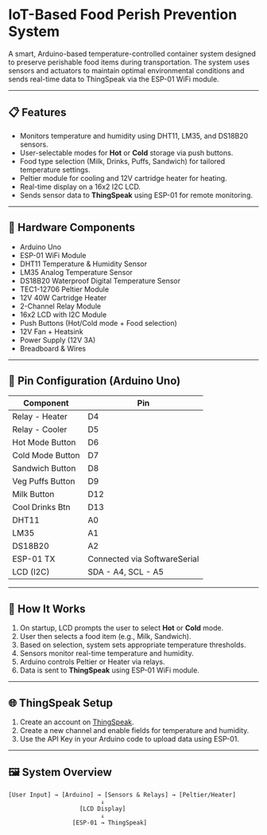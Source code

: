 # IoT-Based Food Perish Prevention System

A smart, Arduino-based temperature-controlled container system designed to preserve perishable food items during transportation. The system uses sensors and actuators to maintain optimal environmental conditions and sends real-time data to ThingSpeak via the ESP-01 WiFi module.

---

## 📋 Features

- Monitors temperature and humidity using DHT11, LM35, and DS18B20 sensors.
- User-selectable modes for **Hot** or **Cold** storage via push buttons.
- Food type selection (Milk, Drinks, Puffs, Sandwich) for tailored temperature settings.
- Peltier module for cooling and 12V cartridge heater for heating.
- Real-time display on a 16x2 I2C LCD.
- Sends sensor data to **ThingSpeak** using ESP-01 for remote monitoring.

---

## 🧰 Hardware Components

- Arduino Uno
- ESP-01 WiFi Module
- DHT11 Temperature & Humidity Sensor
- LM35 Analog Temperature Sensor
- DS18B20 Waterproof Digital Temperature Sensor
- TEC1-12706 Peltier Module
- 12V 40W Cartridge Heater
- 2-Channel Relay Module
- 16x2 LCD with I2C Module
- Push Buttons (Hot/Cold mode + Food selection)
- 12V Fan + Heatsink
- Power Supply (12V 3A)
- Breadboard & Wires

---

## 🔌 Pin Configuration (Arduino Uno)

| Component        | Pin         |
|------------------|-------------|
| Relay - Heater   | D4          |
| Relay - Cooler   | D5          |
| Hot Mode Button  | D6          |
| Cold Mode Button | D7          |
| Sandwich Button  | D8          |
| Veg Puffs Button | D9          |
| Milk Button      | D12         |
| Cool Drinks Btn  | D13         |
| DHT11            | A0          |
| LM35             | A1          |
| DS18B20          | A2          |
| ESP-01 TX        | Connected via SoftwareSerial |
| LCD (I2C)        | SDA - A4, SCL - A5 |

---

## 📡 How It Works

1. On startup, LCD prompts the user to select **Hot** or **Cold** mode.
2. User then selects a food item (e.g., Milk, Sandwich).
3. Based on selection, system sets appropriate temperature thresholds.
4. Sensors monitor real-time temperature and humidity.
5. Arduino controls Peltier or Heater via relays.
6. Data is sent to **ThingSpeak** using ESP-01 WiFi module.

---

## 🌐 ThingSpeak Setup

1. Create an account on [ThingSpeak](https://thingspeak.com).
2. Create a new channel and enable fields for temperature and humidity.
3. Use the API Key in your Arduino code to upload data using ESP-01.

---

## 🖼️ System Overview

```plaintext
[User Input] → [Arduino] → [Sensors & Relays] → [Peltier/Heater]
                          ↓
                    [LCD Display]
                          ↓
                  [ESP-01 → ThingSpeak]
